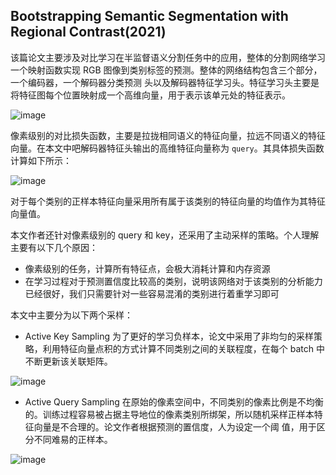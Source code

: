 ## Bootstrapping Semantic Segmentation with Regional Contrast(2021)
该篇论文主要涉及对比学习在半监督语义分割任务中的应用，整体的分割网络学习一个映射函数实现 RGB 图像到类别标签的预测。整体的网络结构包含三个部分，一个编码器，一个解码器分类预测
头以及解码器特征学习头。特征学习头主要是将特征图每个位置映射成一个高维向量，用于表示该单元处的特征表示。

![image](https://user-images.githubusercontent.com/62278179/222355489-110c768d-9788-4f6d-9d64-56ad707c9f3e.png)

像素级别的对比损失函数，主要是拉拢相同语义的特征向量，拉远不同语义的特征向量。在本文中吧解码器特征头输出的高维特征向量称为 `query`。其具体损失函数计算如下所示：

![image](https://user-images.githubusercontent.com/62278179/222355984-ee7d528e-7927-4999-aa43-fc446bcf795d.png)

对于每个类别的正样本特征向量采用所有属于该类别的特征向量的均值作为其特征向量值。

本文作者还针对像素级别的 query 和 key，还采用了主动采样的策略。个人理解主要有以下几个原因：
- 像素级别的任务，计算所有特征点，会极大消耗计算和内存资源
- 在学习过程对于预测置信度比较高的类别，说明该网络对于该类别的分析能力已经很好，我们只需要针对一些容易混淆的类别进行着重学习即可

本文中主要分为以下两个采样：
- Active Key Sampling
为了更好的学习负样本，论文中采用了非均匀的采样策略，利用特征向量点积的方式计算不同类别之间的关联程度，在每个 batch 中不断更新该关联矩阵。

![image](https://user-images.githubusercontent.com/62278179/222358528-d19693e4-27fb-403f-9076-8a1a05328d0a.png)

- Active Query Sampling
在原始的像素空间中，不同类别的像素比例是不均衡的。训练过程容易被占据主导地位的像素类别所绑架，所以随机采样正样本特征向量是不合理的。论文作者根据预测的置信度，人为设定一个阈
值，用于区分不同难易的正样本。

![image](https://user-images.githubusercontent.com/62278179/222359469-554d765e-515f-4616-ae90-bfcb9b026d4e.png)
